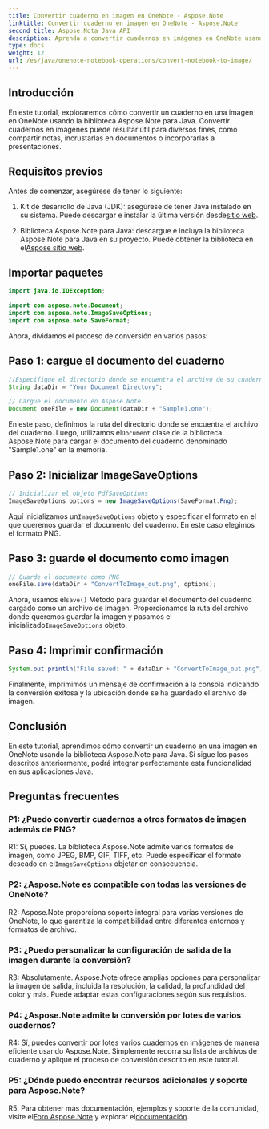 ```yaml
---
title: Convertir cuaderno en imagen en OneNote - Aspose.Note
linktitle: Convertir cuaderno en imagen en OneNote - Aspose.Note
second_title: Aspose.Nota Java API
description: Aprenda a convertir cuadernos en imágenes en OneNote usando Aspose.Note para Java. Integre fácilmente esta funcionalidad en sus aplicaciones Java.
type: docs
weight: 12
url: /es/java/onenote-notebook-operations/convert-notebook-to-image/
---
```

## Introducción

En este tutorial, exploraremos cómo convertir un cuaderno en una imagen en OneNote usando la biblioteca Aspose.Note para Java. Convertir cuadernos en imágenes puede resultar útil para diversos fines, como compartir notas, incrustarlas en documentos o incorporarlas a presentaciones.

## Requisitos previos

Antes de comenzar, asegúrese de tener lo siguiente:

1.  Kit de desarrollo de Java (JDK): asegúrese de tener Java instalado en su sistema. Puede descargar e instalar la última versión desde[sitio web](https://www.oracle.com/java/technologies/javase-jdk15-downloads.html).

2.  Biblioteca Aspose.Note para Java: descargue e incluya la biblioteca Aspose.Note para Java en su proyecto. Puede obtener la biblioteca en el[Aspose sitio web](https://releases.aspose.com/note/java/).

## Importar paquetes

```java
import java.io.IOException;

import com.aspose.note.Document;
import com.aspose.note.ImageSaveOptions;
import com.aspose.note.SaveFormat;
```

Ahora, dividamos el proceso de conversión en varios pasos:

## Paso 1: cargue el documento del cuaderno

```java
//Especifique el directorio donde se encuentra el archivo de su cuaderno
String dataDir = "Your Document Directory";

// Cargue el documento en Aspose.Note
Document oneFile = new Document(dataDir + "Sample1.one");
```

 En este paso, definimos la ruta del directorio donde se encuentra el archivo del cuaderno. Luego, utilizamos el`Document` clase de la biblioteca Aspose.Note para cargar el documento del cuaderno denominado "Sample1.one" en la memoria.

## Paso 2: Inicializar ImageSaveOptions

```java
// Inicializar el objeto PdfSaveOptions
ImageSaveOptions options = new ImageSaveOptions(SaveFormat.Png);
```

 Aquí inicializamos un`ImageSaveOptions` objeto y especificar el formato en el que queremos guardar el documento del cuaderno. En este caso elegimos el formato PNG.

## Paso 3: guarde el documento como imagen

```java
// Guarde el documento como PNG
oneFile.save(dataDir + "ConvertToImage_out.png", options);
```

 Ahora, usamos el`save()` Método para guardar el documento del cuaderno cargado como un archivo de imagen. Proporcionamos la ruta del archivo donde queremos guardar la imagen y pasamos el inicializado`ImageSaveOptions` objeto.

## Paso 4: Imprimir confirmación

```java
System.out.println("File saved: " + dataDir + "ConvertToImage_out.png");
```

Finalmente, imprimimos un mensaje de confirmación a la consola indicando la conversión exitosa y la ubicación donde se ha guardado el archivo de imagen.

## Conclusión

En este tutorial, aprendimos cómo convertir un cuaderno en una imagen en OneNote usando la biblioteca Aspose.Note para Java. Si sigue los pasos descritos anteriormente, podrá integrar perfectamente esta funcionalidad en sus aplicaciones Java.

## Preguntas frecuentes

### P1: ¿Puedo convertir cuadernos a otros formatos de imagen además de PNG?

 R1: Sí, puedes. La biblioteca Aspose.Note admite varios formatos de imagen, como JPEG, BMP, GIF, TIFF, etc. Puede especificar el formato deseado en el`ImageSaveOptions` objetar en consecuencia.

### P2: ¿Aspose.Note es compatible con todas las versiones de OneNote?

R2: Aspose.Note proporciona soporte integral para varias versiones de OneNote, lo que garantiza la compatibilidad entre diferentes entornos y formatos de archivo.

### P3: ¿Puedo personalizar la configuración de salida de la imagen durante la conversión?

R3: Absolutamente. Aspose.Note ofrece amplias opciones para personalizar la imagen de salida, incluida la resolución, la calidad, la profundidad del color y más. Puede adaptar estas configuraciones según sus requisitos.

### P4: ¿Aspose.Note admite la conversión por lotes de varios cuadernos?

R4: Sí, puedes convertir por lotes varios cuadernos en imágenes de manera eficiente usando Aspose.Note. Simplemente recorra su lista de archivos de cuaderno y aplique el proceso de conversión descrito en este tutorial.

### P5: ¿Dónde puedo encontrar recursos adicionales y soporte para Aspose.Note?

 R5: Para obtener más documentación, ejemplos y soporte de la comunidad, visite el[Foro Aspose.Note](https://forum.aspose.com/c/note/28) y explorar el[documentación](https://reference.aspose.com/note/java/).
